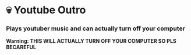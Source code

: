 # :skull: Youtube Outro 
### Plays youtuber music and can actually turn off your computer
**Warning: THIS WILL ACTUALLY TURN OFF YOUR COMPUTER SO PLS BECAREFUL**
